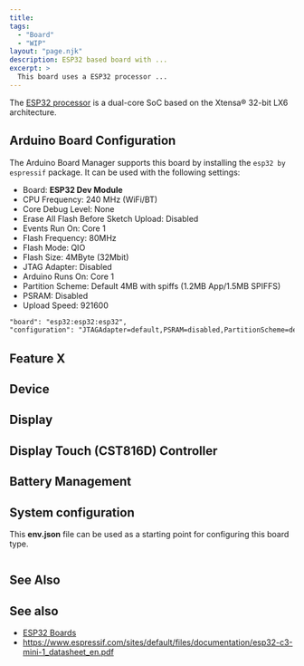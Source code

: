 ```yaml
---
title:
tags:
  - "Board"
  - "WIP"
layout: "page.njk"
description: ESP32 based board with ...
excerpt: >
  This board uses a ESP32 processor ...
---
```


The [ESP32 processor](index.md) is a dual-core SoC based on the Xtensa® 32-bit LX6
architecture.


## Arduino Board Configuration

The Arduino Board Manager supports this board by installing the `esp32 by espressif` package.
It can be used with the following settings:

* Board: **ESP32 Dev Module**
* CPU Frequency: 240 MHz (WiFi/BT)
* Core Debug Level: None
* Erase All Flash Before Sketch Upload: Disabled
* Events Run On: Core 1
* Flash Frequency: 80MHz
* Flash Mode: QIO
* Flash Size: 4MByte (32Mbit)
* JTAG Adapter: Disabled
* Arduino Runs On: Core 1
* Partition Scheme: Default 4MB with spiffs (1.2MB App/1.5MB SPIFFS)
* PSRAM: Disabled
* Upload Speed: 921600

```txt
"board": "esp32:esp32:esp32",
"configuration": "JTAGAdapter=default,PSRAM=disabled,PartitionScheme=default,CPUFreq=240,FlashMode=dio,FlashFreq=80,FlashSize=4M,UploadSpeed=921600,LoopCore=1,EventsCore=1,DebugLevel=none,EraseFlash=none",
```


## Feature X

## Device

## Display

## Display Touch (CST816D) Controller

## Battery Management

## System configuration

This **env.json** file can be used as a starting point for configuring this board type.

```json
```

## See Also

## See also

* [ESP32 Boards](/boards/esp32/index.md)
* <https://www.espressif.com/sites/default/files/documentation/esp32-c3-mini-1_datasheet_en.pdf>
